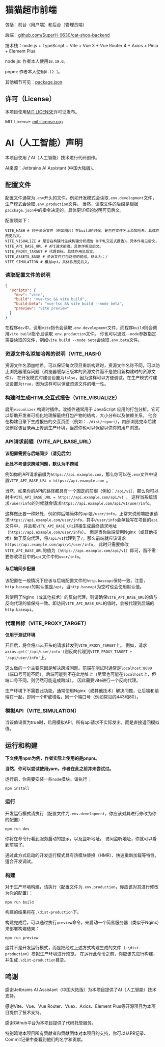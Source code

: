 # 猫猫超市前端
包括：前台（用户端）和后台（管理员端）

后端：[github.com/SuperH-0630/cat-shop-backend](https://github.com/SuperH-0630/cat-shop-backend)

技术栈：node.js + TypeScript + Vite + Vue 3 + Vue Router 4 + Axios + Pinia + Element Plus

node.js: 作者本人使用`18.19.0`。

pnpm: 作者本人使用`8.12.1`。

其他细节可见：[package.json](./package.json)

## 许可（License）
本项目使用[MIT LICENSE](./LICENSE)许可证发布。

MIT License: [mit-license.org](https://mit-license.org/)

# AI（人工智能）声明
本项目使用了AI（人工智能）技术进行代码创作。

AI来源：Jetbrains AI Assistant (中国大陆版)。

## 配置文件
配置文件通常为`.env`开头的文件。例如开发模式会读取`.env.development`文件，生产模式会读取`.env.production`文件。
当然，读取文件的后缀是根据`pacckage.json`中的指令决定的。具体更详细的说明可见后文。

配置项如下：
```.env
VITE_HASH # 对于资源文件（例如图片）在build的时候，是否在文件名上添加哈希。具体作用见后文。
VITE_VISUALIZE # 是否在构建时生成构建分析报告（HTML交互式报告）。具体作用见后文。
VITE_API_BASE_URL # API请求前缀。具体作用见后文。
VITE_PROXY_TARGET # 代理目标。具体作用见后文。
VITE_ASSETS_BASE # 资源文件打包路径的前缀，默认为：/
VITE_SIMULATION # 模拟api。具体作用见后文。
```

### 读取配置文件的说明
```json
{
  "scripts": {
    "dev": "vite",
    "build": "vue-tsc && vite build",
    "build:beta": "vue-tsc && vite build --mode beta",
    "preview": "vite preview"
  }
}
```
在程序`dev`中，调用`vite`指令会读取`.env.development`文件，而程序`build`则会调用`vite build`指令且读取`.env.production`文件。
你也可以通过`--mode`参数指定需要读取的文件，例如`vite build --mode beta`会读取`.env.beta`文件。

### 资源文件名添加哈希的说明（VITE_HASH）
资源文件名添加哈希，可以保证每次项目重新构建时，资源文件名称不同，可以防止浏览器缓存问题（浏览器缓存旧版本的资源文件而不是使用新构建时的资源文件）。
在开发模式时建议设置为`false`，因为这样可以方便调试。在生产模式时建议设置为`true`，因为这样可以保证资源文件的唯一性。

### 构建时生成HTML交互式报告（VITE_VISUALIZE）
启用`visualizer` 构建时插件。改插件通常用于 JavaScript 应用的打包分析。它可以帮助开发者可视化地理解最终打包产物的结构、大小分布以及依赖关系。
他会在构建目录下生成报告的交互页面（例如：`./dist/report`），内部浏览完毕后建议删除该目录再上传到生产环境，当然你也可以保留以供你的用户浏览。

### API请求前缀（VITE_API_BASE_URL）
**该配置需要与后端同步（请见后文）**

**此处不考请求跨域问题，默认为不跨域**

例如你的API请求前缀为`https://api.example.com`，那么你可以在`.env`文件中设置`VITE_API_BASE_URL = https://api.example.com `。

当然，如果你的API的路径都具有一个固定的前缀（例如：`/api/v1`），那么你可以射中`VITE_API_BASE_URL = https://api.example.com/api/v1 `，
这样当系统请求`/user/info`的时候就会请求` https://api.example.com/api/v1/user/info `。

这样做还要一种好处，例如你后端简体的api是`/user/info`，正常来说前端应该请求` https://api.example.com/user/info `，其中`/user/info`会单独写在项目的`api`文件中，
并且和`VITE_API_BASE_URL`拼接生成最终请求地址（` https://api.example.com/user/info `）。
但是当你后端使用Nginx（或其他技术）做了反向代理，将`/api/v1`代理到了`/`，那么前端就应该请求` https://api.example.com/api/v1/user/info `，
此时只需要修改`VITE_API_BASE_URL`的值为（` https://api.example.com/api/v1 `）即可，而不需要修改项目中的`api`文件中的`user/info`。

#### 与后端同步配置
该配置在一般情况下应该与后端配置文件的`http.baseapi`保持一致。注意，`http.baseapi`的默认值是`/api`，当`http.baseapi`为空时也会使用默认值。

若使用了Nginx（或其他技术）的反向代理，则请确保`VITE_API_BASE_URL`的值与反向代理的值保持一致。即访问`VITE_API_BASE_URL`的值时，会被代理到后端的`http.baseapi`。

### 代理目标（VITE_PROXY_TARGET）
**仅用于测试环境**

开启后，将会将`/api`开头的请求转发到`VITE_PROXY_TARGET`上。
例如，请求`axios.get('/api/user/info')`则反向代理到`VITE_PROXY_TARGET + '/api/user/info'`上。

这么做的一个主要原因是解决跨域问题。前端在测试时通常是`localhost:8080`（端口号可能不同），后端可能则不在此地址上（尽管也可能在`localhost`上，但端口号不同，则仍然可能造成跨域）。
因此需要vite进行一个反向代理。

生产环境下不需要此功能，通常使用Nginx（或其他技术）解决问题，让后端和前端在一起，即同一个IP或域名，同一个端口号（例如常见的443和80）。

### 模拟API（VITE_SIMULATION）
当该值设置为true时，启用模拟API，所有api请求不实际发出，而是直接返回模拟值。

## 运行和构建
**下文使用npm为例，作者实际上使用的是pnpm。**

**当然，你可以尝试使用yarn，作者在此之前并未尝试过。**

运行前，你需要安装一些`node`模块。请执行：
```shell
npm install
```

### 运行
开发运行模式请执行（配置文件为`.env.development`，你应该对其进行修改为你的配置）：
```shell
npm run dev
```

你将在命令行看到服务启动的提示，以及监听地址。
访问监听地址，你就可以看到前端了。

通过此方式启动的开发运行模式具有热模块替换（HMR）、快速重新加载等特性，适合开发调试。

### 构建
对于生产环境构建，请执行（配置文件为`.env.production`，你应该对其进行修改为你的配置）：
```shell
npm run build
```

构建的结果将在`.\dist-production`下。

构建完成后，可以通过执行`preview`命令，来启动一个简易服务器（类似于Nginx）来部署构建结果：
```shell
npm run preview
```

这并不是开发运行模式，而是把经过上述方式构建生成的文件（`.\dist-production`）模拟生产环境进行预览。
在运行此命令之前，你应该先进行构建，并生成`.\dist-production`目录。

## 鸣谢
感谢Jetbrains AI Assistant（中国大陆版）为本项目提供了AI（人工智能）技术支持。

感谢Vite、Vue、Vue Router、Vuex、Axios、Element Plus等开源项目为本项目提供了技术支持。

感谢Github平台为本项目提供了代码托管服务。

特别鸣谢本项目所有贡献者和贡献团体对本项目的支持，你可以从PR记录、Commit记录中查看到他们的名字和贡献。
